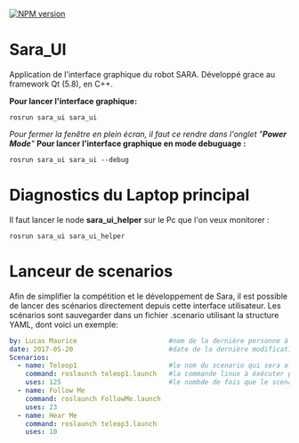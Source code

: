 [![NPM version](https://img.shields.io/badge/QT-5.8-green.svg)](http://doc.qt.io/qt-5/index.html)

# Sara_UI
Application de l'interface graphique du robot SARA.
Développé grace au framework Qt (5.8), en C++.

**Pour lancer l'interface graphique:**
```shell
rosrun sara_ui sara_ui
```
*Pour fermer la fenêtre en plein écran, il faut ce rendre dans l'onglet "**Power Mode**"*
**Pour lancer l'interface graphique en mode debuguage :**
```shell
rosrun sara_ui sara_ui --debug
```

# Diagnostics du Laptop principal
Il faut lancer le node **sara_ui_helper** sur le Pc que l'on veux monitorer :
```shell
rosrun sara_ui sara_ui_helper
```

# Lanceur de scenarios
Afin de simplifier la compétition et le développement de Sara, il est possible de lancer des scénarios directement depuis cette interface utilisateur.
Les scénarios sont sauvegarder dans un fichier .scenario utilisant la structure YAML, dont voici un exemple:
```YAML
by: Lucas Maurice                       #nom de la dernière personne à avoir modifié le fichier
date: 2017-05-20                        #date de la dernière modification
Scenarios:
  - name: Teleop1                       #le nom du scenario qui sera affiché dans l'interface
    command: roslaunch teleop1.launch   #la commande linux à éxécuter pour lancer le scenario
    uses: 125                           #le nombde de fois que le scenario à été lancé
  - name: Follow Me
    command: roslaunch FollowMe.launch
    uses: 23
  - name: Hear Me
    command: roslaunch teleop3.launch
    uses: 10
```
